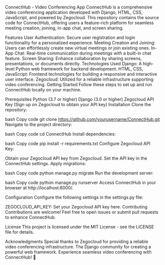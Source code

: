 ConnectHub - Video Conferencing App ConnectHub is a comprehensive video conferencing application developed with Django, HTML, CSS, JavaScript, and powered by Zegocloud. This repository contains the source code for ConnectHub, offering users a feature-rich platform for seamless meeting creation, joining, in-app chat, and screen sharing.

Features User Authentication: Secure user registration and login functionality for a personalized experience. Meeting Creation and Joining: Users can effortlessly create new virtual meetings or join existing ones. In-App Chat: Real-time communication during meetings with a built-in chat feature. Screen Sharing: Enhance collaboration by sharing screens, presentations, or documents directly. Technologies Used Django: A high-level Python web framework for backend development. HTML, CSS, JavaScript: Frontend technologies for building a responsive and interactive user interface. Zegocloud: Utilized for a reliable infrastructure supporting video conferencing. Getting Started Follow these steps to set up and run ConnectHub locally on your machine.

Prerequisites Python (3.7 or higher) Django (3.0 or higher) Zegocloud API Key (Sign up on Zegocloud to obtain your API key) Installation Clone the repository:

bash Copy code git clone https://github.com/yourusername/ConnectHub.git Navigate to the project directory:

bash Copy code cd ConnectHub Install dependencies:

bash Copy code pip install -r requirements.txt Configure Zegocloud API Key:

Obtain your Zegocloud API key from Zegocloud. Set the API key in the ConnectHub settings. Apply migrations:

bash Copy code python manage.py migrate Run the development server:

bash Copy code python manage.py runserver Access ConnectHub in your browser at http://localhost:8000/.

Configuration Configure the following settings in the settings.py file:

ZEGOCLOUD_API_KEY: Set your Zegocloud API key here. Contributing Contributions are welcome! Feel free to open issues or submit pull requests to enhance ConnectHub.

License This project is licensed under the MIT License - see the LICENSE file for details.

Acknowledgments Special thanks to Zegocloud for providing a reliable video conferencing infrastructure. The Django community for creating a powerful web framework. Experience seamless video conferencing with ConnectHub! 🚀

